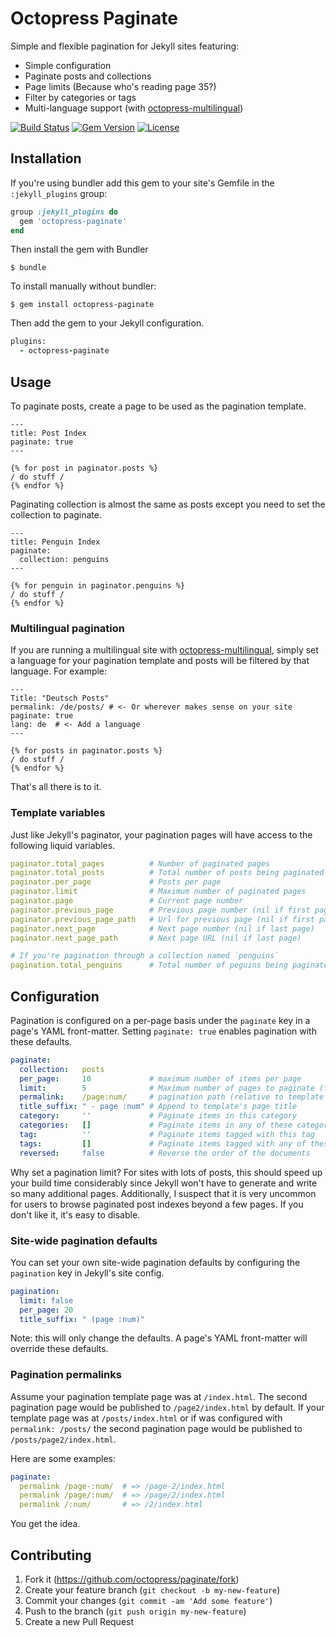 # Octopress Paginate

Simple and flexible pagination for Jekyll sites featuring:

- Simple configuration
- Paginate posts and collections
- Page limits (Because who's reading page 35?)
- Filter by categories or tags
- Multi-language support (with [octopress-multilingual](https://github.com/octopress/multilingual))

[![Build Status](https://img.shields.io/travis/octopress/paginate/master.svg)](https://travis-ci.org/octopress/paginate)
[![Gem Version](https://img.shields.io/gem/v/octopress-paginate.svg)](https://rubygems.org/gems/octopress-paginate)
[![License](https://img.shields.io/:license-mit-blue.svg)](https://octopress.mit-license.org)

## Installation

If you're using bundler add this gem to your site's Gemfile in the `:jekyll_plugins` group:

```ruby
group :jekyll_plugins do
  gem 'octopress-paginate'
end
```

Then install the gem with Bundler

```shell
$ bundle
```

To install manually without bundler:

```shell
$ gem install octopress-paginate
```

Then add the gem to your Jekyll configuration.

```ruby
plugins:
  - octopress-paginate
```

## Usage

To paginate posts, create a page to be used as the pagination template.

```
---
title: Post Index
paginate: true
---

{% for post in paginator.posts %}
/ do stuff /
{% endfor %}
```

Paginating collection is almost the same as posts except you need to set the collection to paginate.

```
---
title: Penguin Index
paginate:
  collection: penguins
---

{% for penguin in paginator.penguins %}
/ do stuff /
{% endfor %}
```

### Multilingual pagination

If you are running a multilingual site with [octopress-multilingual](https://github.com/octopress/multilingual), simply set a language for your pagination template and posts will be filtered by that language. For example:

```
---
Title: "Deutsch Posts"
permalink: /de/posts/ # <- Or wherever makes sense on your site
paginate: true
lang: de  # <- Add a language
---

{% for posts in paginator.posts %}
/ do stuff /
{% endfor %}
```

That's all there is to it.

### Template variables

Just like Jekyll's paginator, your pagination pages will have access to the following liquid variables.

```yaml
paginator.total_pages          # Number of paginated pages
paginator.total_posts          # Total number of posts being paginated
paginator.per_page             # Posts per page
paginator.limit                # Maximum number of paginated pages
paginator.page                 # Current page number
paginator.previous_page        # Previous page number (nil if first page)
paginator.previous_page_path   # Url for previous page (nil if first page)
paginator.next_page            # Next page number (nil if last page)
paginator.next_page_path       # Next page URL (nil if last page)

# If you're pagination through a collection named `penguins`
pagination.total_penguins      # Total number of peguins being paginated
```

## Configuration

Pagination is configured on a per-page basis under the `paginate` key in a page's YAML front-matter. Setting `paginate: true` enables pagination with these defaults.

```yaml
paginate:
  collection:   posts
  per_page:     10             # maximum number of items per page
  limit:        5              # Maximum number of pages to paginate (false for unlimited)
  permalink:    /page:num/     # pagination path (relative to template page)
  title_suffix: " - page :num" # Append to template's page title
  category:     ''             # Paginate items in this category
  categories:   []             # Paginate items in any of these categories
  tag:          ''             # Paginate items tagged with this tag
  tags:         []             # Paginate items tagged with any of these tags
  reversed:     false          # Reverse the order of the documents
```

Why set a pagination limit? For sites with lots of posts, this should speed up your build time considerably since Jekyll won't have to generate and write so many additional pages. Additionally, I suspect that it is very uncommon for users to browse paginated post indexes beyond a few pages. If you don't like it, it's easy to disable.

### Site-wide pagination defaults

You can set your own site-wide pagination defaults by configuring the `pagination` key in Jekyll's site config.

<!-- title:"Site wide configuration _config.yml" -->

```yaml
pagination:
  limit: false
  per_page: 20
  title_suffix: " (page :num)"
```

Note: this will only change the defaults. A page's YAML front-matter will
override these defaults.

### Pagination permalinks

Assume your pagination template page was at `/index.html`. The second pagination page would be
published to `/page2/index.html` by default. If your template page was at `/posts/index.html` or if was configured
with `permalink: /posts/` the second pagination page would be published to `/posts/page2/index.html`.

Here are some examples:

```yaml
paginate:
  permalink /page-:num/  # => /page-2/index.html
  permalink /page/:num/  # => /page/2/index.html
  permalink /:num/       # => /2/index.html
```

You get the idea.

## Contributing

1. Fork it (<https://github.com/octopress/paginate/fork>)
2. Create your feature branch (`git checkout -b my-new-feature`)
3. Commit your changes (`git commit -am 'Add some feature'`)
4. Push to the branch (`git push origin my-new-feature`)
5. Create a new Pull Request
